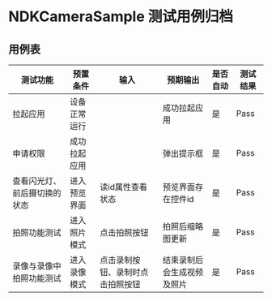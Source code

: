 # NDKCameraSample 测试用例归档

## 用例表

|测试功能|预置条件|输入|预期输出|是否自动|测试结果|
|--------------------------------|--------------------------------|--------------------------------|--------------------------------|--------------------------------|--------------------------------|
|拉起应用|	设备正常运行|		|成功拉起应用|是|Pass|
|申请权限|	成功拉起应用|		|弹出提示框|是|Pass|
|查看闪光灯、前后摄切换的状态| 进入预览界面 | 读id属性查看状态 |预览界面存在控件id|是|Pass|
|拍照功能测试| 进入照片模式 | 点击拍照按钮 |拍照后缩略图更新|是|Pass|
|录像与录像中拍照功能测试| 进入录像模式 | 点击录制按钮、录制时点击拍照按钮 |结束录制后会生成视频及照片|是|Pass|